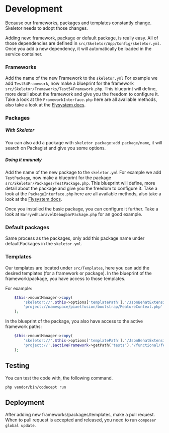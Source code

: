 # Development
Because our frameworks, packages and templates constantly change. Skeletor needs to adopt those changes.

Adding new: framework, package or default package, is really easy. All of those dependencies are defined in `src/Skeletor/App/Config/skeletor.yml`. Once you add a new dependency, it will automatically be loaded in the service container.

### Frameworks
Add the name of the new Framework to the `skeletor.yml`
For example we add `Test54Framework`, now make a blueprint for the framework `src/Skeletor/Frameworks/Test54Framework.php`.
This blueprint will define, more detail about the framework and give you the freedom to configure it.
Take a look at the `FrameworkInterface.php` here are all available methods, also take a look at the [Flysystem docs](https://flysystem.thephpleague.com/api/). 

### Packages
##### With Skeletor
You can also add a package with `skeletor package:add package/name`, it will search on Packagist and give you some options.
##### Doing it maunaly
Add the name of the new package to the `skeletor.yml`
For example we add `TestPackage`, now make a blueprint for the package `src/Skeletor/Packages/TestPackage.php`.
This blueprint will define, more detail about the package and give you the freedom to configure it.
Take a look at the `PackageInterface.php` here are all available methods, also take a look at the [Flysystem docs](https://flysystem.thephpleague.com/api/). 

Once you installed the basic package, you can configure it further.
Take a look at `BarryvdhLaravelDebugbarPackage.php` for an good example.

### Default packages
Same process as the packages, only add this package name under defaultPackages in the `skeletor.yml`.

### Templates
Our templates are located under `src/Templates`, here you can add the desired templates (for a framework or package).
In the blueprint of the framework/package, you have access to those templates.

For example:
```php
    $this->mountManager->copy(
        'skeletor://'.$this->options['templatePath'].'/JsonBehatExtensionPackage/FeatureContext.php',
        'project://namespace/pixelfusion/bootstrap/FeatureContext.php'
    );
```

In the blueprint of the package, you also have access to the active framework paths:
```php
    $this->mountManager->copy(
        'skeletor://'.$this->options['templatePath'].'/JsonBehatExtensionPackage/FeatureContext.php',
        'project://'.$activeFramework->getPath('tests').'/functional/features/bootstrap/FeatureContext.php'
    );
```

## Testing
You can test the code with, the following command.
```
php vendor/bin/codecept run
```

## Deployment
After adding new frameworks/packages/templates, make a pull request.
When to pull request is accepted and released, you need to run `composer global update`.